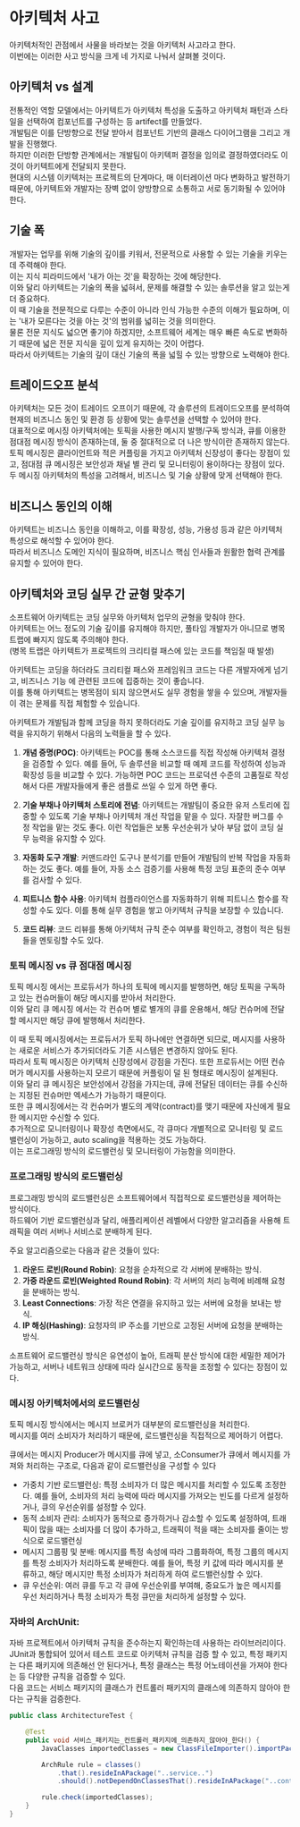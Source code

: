 # 아키텍처 사고
아키텍처적인 관점에서 사물을 바라보는 것을 아키텍처 사고라고 한다.  
이번에는 이러한 사고 방식을 크게 네 가지로 나눠서 살펴볼 것이다.

## 아키텍처 vs 설계
전통적인 역할 모델에서는 아키텍트가 아키텍처 특성을 도출하고 아키텍처 패턴과 스타일을 선택하여 컴포넌트를 구성하는 등 artifect를 만들었다.  
개발팀은 이를 단방향으로 전달 받아서 컴포넌트 기반의 클래스 다이어그램을 그리고 개발을 진행했다.  
하지만 이러한 단방향 관계에서는 개발팀이 아키텍퍼 결정을 임의로 결정하였더라도 이것이 아키텍트에게 전달되지 못한다.  
현대의 시스템 이키텍처는 프로젝트의 단계마다, 매 이터레이션 마다 변화하고 발전하기 때문에, 아키텍트와 개발자는 장벽 없이 양방향으로 소통하고 서로 동기화될 수 있어야 한다.

## 기술 폭
개발자는 업무를 위해 기술의 깊이를 키워서, 전문적으로 사용할 수 있는 기술을 키우는데 주력해야 한다.  
이는 지식 피라미드에서 '내가 아는 것'을 확장하는 것에 해당한다.  
이와 달리 아키텍트는 기술의 폭을 넓혀서, 문제를 해결할 수 있는 솔루션을 알고 있는게 더 중요하다.  
이 때 기술을 전문적으로 다루는 수준이 아니라 인식 가능한 수준의 이해가 필요하며, 이는 '내가 모른다는 것을 아는 것'의 범위를 넓히는 것을 의미한다.  
물론 전문 지식도 넓으면 좋기야 하겠지만, 소프트웨어 세계는 매우 빠른 속도로 변화하기 때문에 넓은 전문 지식을 깊이 있게 유지하는 것이 어렵다.  
따라서 아키텍트는 기술의 깊이 대신 기술의 폭을 넓힐 수 있는 방향으로 노력해야 한다.

## 트레이드오프 분석
아키텍처는 모든 것이 트레이드 오프이기 때문에, 각 솔루션의 트레이드오프를 분석하여 현재의 비즈니스 동인 및 환경 등 상황에 맞는 솔루션을 선택할 수 있어야 한다.  
대표적으로 메시징 아키텍처에는 토픽을 사용한 메시지 발행/구독 방식과, 큐를 이용한 점대점 메시징 방식이 존재하는데, 둘 중 절대적으로 더 나은 방식이란 존재하지 않는다.  
토픽 메시징은 클라이언트와 적은 커플링을 가지고 아키텍처 신장성이 좋다는 장점이 있고, 점대점 큐 메시징은 보안성과 채널 별 관리 및 모니터링이 용이하다는 장점이 있다.  
두 메시징 아키텍처의 특성을 고려해서, 비즈니스 및 기술 상황에 맞게 선택해야 한다.

## 비즈니스 동인의 이해
아키텍트는 비즈니스 동인을 이해하고, 이를 확장성, 성능, 가용성 등과 같은 아키텍처 특성으로 해석할 수 있어야 한다.  
따라서 비즈니스 도메인 지식이 필요하며, 비즈니스 핵심 인사들과 원활한 협력 관계를 유지할 수 있어야 한다.  
##  아키텍처와 코딩 실무 간 균형 맞추기
소프트웨어 아키텍트는 코딩 실무와 아키텍처 업무의 균형을 맞춰야 한다.  
아키텍트는 어느 정도의 기술 깊이를 유지해야 하지만, 풀타임 개발자가 아니므로 병목 트랩에 빠지지 않도록 주의해야 한다.  
(병목 트랩은 아키텍트가 프로젝트의 크리티컬 패스에 있는 코드를 책임질 때 발생)

아키텍트는 코딩을 하더라도 크리티컬 패스와 프레임워크 코드는 다른 개발자에게 넘기고, 비즈니스 기능 에 관련된 코드에 집중하는 것이 좋습니다.  
이를 통해 아키텍트는 병목점이 되지 않으면서도 실무 경험을 쌓을 수 있으며, 개발자들이 겪는 문제를 직접 체험할 수 있습니다.

아키텍트가 개발팀과 함께 코딩을 하지 못하더라도 기술 깊이를 유지하고 코딩 실무 능력을 유지하기 위해서 다음의 노력들을 할 수 있다.

1. **개념 증명(POC)**: 아키텍트는 POC를 통해 소스코드를 직접 작성해 아키텍처 결정을 검증할 수 있다. 예를 들어, 두 솔루션을 비교할 때 예제 코드를 작성하여 성능과 확장성 등을 비교할 수 있다. 가능하면 POC 코드는 프로덕션 수준의 고품질로 작성해서 다른 개발자들에게 좋은 샘플로 쓰일 수 있게 하면 좋다.

2. **기술 부채나 아키텍처 스토리에 전념**: 아키텍트는 개발팀이 중요한 유저 스토리에 집중할 수 있도록 기술 부채나 아키텍처 개선 작업을 맡을 수 있다. 자잘한 버그를 수정 작업을 맡는 것도 좋다. 이런 작업들은 보통 우선순위가 낮아 부담 없이 코딩 실무 능력을 유지할 수 있다.

3. **자동화 도구 개발**: 커맨드라인 도구나 분석기를 만들어 개발팀의 반복 작업을 자동화하는 것도 좋다. 예를 들어, 자동 소스 검증기를 사용해 특정 코딩 표준의 준수 여부를 검사할 수 있다.

4. **피트니스 함수 사용**: 아키텍처 컴플라이언스를 자동화하기 위해 피트니스 함수를 작성할 수도 있다. 이를 통해 실무 경험을 쌓고 아키텍처 규칙을 보장할 수 있습니다.
5. **코드 리뷰**: 코드 리뷰를 통해 아키텍처 규칙 준수 여부를 확인하고, 경험이 적은 팀원들을 멘토링할 수도 있다.

### 토픽 메시징 vs 큐 점대점 메시징

토픽 메시징 에서는 프로듀서가 하나의 토픽에 메시지를 발행하면, 해당 토픽을 구독하고 있는 컨슈머들이 해당 메시지를 받아서 처리한다.  
이와 달리 큐 메시징 에서는 각 컨슈머 별로 별개의 큐를 운용해서, 해당 컨슈머에 전달할 메시지만 해당 큐에 발행해서 처리한다.  

이 때 토픽 메시징에서는 프로듀서가 토픽 하나에만 연결하면 되므로, 메시지를 사용하는 새로운 서비스가 추가되더라도 기존 시스템은 변경하지 않아도 된다.  
따라서 토픽 메시징은 아키텍처 신장성에서 강점을 가진다.
또한 프로듀서는 어떤 컨슈머가 메시지를 사용하는지 모르기 때문에 커플링이 덜 된 형태로 메시징이 설계된다.  
이와 달리 큐 메시징은 보안성에서 강점을 가지는데, 큐에 전달된 데이터는 큐를 수신하는 지정된 컨슈머만 엑세스가 가능하기 때문이다.  
또한 큐 메시징에서는 각 컨슈머가 별도의 계약(contract)를 맺기 때문에 자신에게 필요한 메시지만 수신할 수 있다.  
추가적으로 모니터링이나 확장성 측면에서도, 각 큐마다 개별적으로 모니터링 및 로드 밸런싱이 가능하고, auto scaling을 적용하는 것도 가능하다.  
이는 프로그래밍 방식의 로드밸런싱 및 모니터링이 가능함을 의미한다. 

### 프로그래밍 방식의 로드밸런싱
프로그래밍 방식의 로드밸런싱은 소프트웨어에서 직접적으로 로드밸런싱을 제어하는 방식이다.  
하드웨어 기반 로드밸런싱과 달리, 애플리케이션 레벨에서 다양한 알고리즘을 사용해 트래픽을 여러 서버나 서비스로 분배하게 된다.

주요 알고리즘으로는 다음과 같은 것들이 있다:

1. **라운드 로빈(Round Robin)**: 요청을 순차적으로 각 서버에 분배하는 방식.
2. **가중 라운드 로빈(Weighted Round Robin)**: 각 서버의 처리 능력에 비례해 요청을 분배하는 방식.
3. **Least Connections**: 가장 적은 연결을 유지하고 있는 서버에 요청을 보내는 방식.
4. **IP 해싱(Hashing)**: 요청자의 IP 주소를 기반으로 고정된 서버에 요청을 분배하는 방식.

소프트웨어 로드밸런싱 방식은 유연성이 높아, 트래픽 분산 방식에 대한 세밀한 제어가 가능하고, 서버나 네트워크 상태에 따라 실시간으로 동작을 조정할 수 있다는 장점이 있다.

### 메시징 아키텍처에서의 로드밸런싱
토픽 메시징 방식에서는 메시지 브로커가 대부분의 로드밸런싱을 처리한다.  
메시지를 여러 소비자가 처리하기 때문에, 로드밸런싱을 직접적으로 제어하기 어렵다.

큐에서는 메시지 Producer가 메시지를 큐에 넣고, 소Consumer가 큐에서 메시지를 가져와 처리하는 구조로, 다음과 같이 로드밸런싱을 구성할 수 있다

- 가중치 기반 로드밸런싱: 특정 소비자가 더 많은 메시지를 처리할 수 있도록 조정한다. 예를 들어, 소비자의 처리 능력에 따라 메시지를 가져오는 빈도를 다르게 설정하거나, 큐의 우선순위를 설정할 수 있다.
- 동적 소비자 관리: 소비자가 동적으로 증가하거나 감소할 수 있도록 설정하여, 트래픽이 많을 때는 소비자를 더 많이 추가하고, 트래픽이 적을 때는 소비자를 줄이는 방식으로 로드밸런싱
- 메시지 그룹핑 및 분배: 메시지를 특정 속성에 따라 그룹화하여, 특정 그룹의 메시지를 특정 소비자가 처리하도록 분배한다. 예를 들어, 특정 키 값에 따라 메시지를 분류하고, 해당 메시지만 특정 소비자가 처리하게 하여 로드밸런싱할 수 있다.
- 큐 우선순위: 여러 큐를 두고 각 큐에 우선순위를 부여해, 중요도가 높은 메시지를 우선 처리하거나 특정 소비자가 특정 큐만을 처리하게 설정할 수 있다.

### 자바의 ArchUnit: 
자바 프로젝트에서 아키텍처 규칙을 준수하는지 확인하는데 사용하는 라이브러리이다.  
JUnit과 통합되어 있어서 테스트 코드로 아키텍처 규칙을 검증 할 수 있고, 특정 패키지는 다른 패키지에 의존해선 안 된다거나, 특정 클래스는 특정 어노테이션을 가져야 한다는 등 다양한 규칙을 검증할 수 있다.  
다음 코드는 서비스 패키지의 클래스가 컨트롤러 패키지의 클래스에 의존하지 않아야 한다는 규칙을 검증한다.

```java
public class ArchitectureTest {

    @Test
    public void 서비스_패키지는_컨트롤러_패키지에_의존하지_않아야_한다() {
        JavaClasses importedClasses = new ClassFileImporter().importPackages("com.example.myapp");

        ArchRule rule = classes()
            .that().resideInAPackage("..service..")
            .should().notDependOnClassesThat().resideInAPackage("..controller..");

        rule.check(importedClasses);
    }
}
